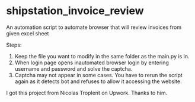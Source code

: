 # shipstation_invoice_review
An automation script to automate browser that will review invoices from given excel sheet

Steps:
1. Keep the file you want to modify in the same folder as the main.py is in.
2. When login page opens inautomated browser login by entering username and password and solve the captcha.
3. Captcha may not appear in some cases. You have to rerun the script again as it detects bot and refuses to allow it accessing the website.



I got this project from Nicolas Troplent on Upwork. Thanks to him.
